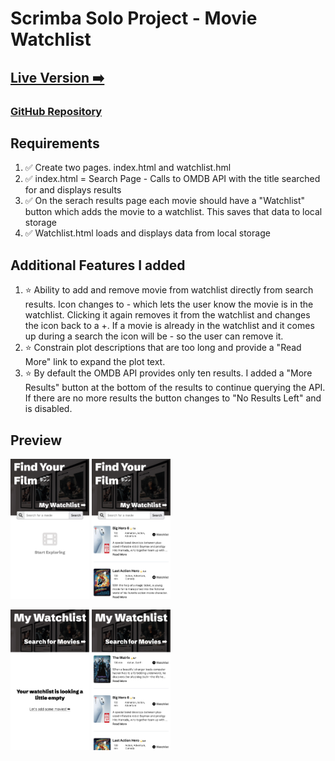# Scrimba Solo Project - Movie Watchlist

## [Live Version ➡️](https://rapidisimo.github.io/Movie-Watchlist/)
### [GitHub Repository](https://github.com/Rapidisimo/Movie-Watchlist)

## Requirements
1. ✅ Create two pages. index.html and watchlist.hml
2. ✅ index.html = Search Page - Calls to OMDB API with the title searched for and displays results
3. ✅ On the serach results page each movie should have a "Watchlist" button which adds the movie to a watchlist. This saves that data to local storage
4. ✅ Watchlist.html loads and displays data from local storage

## Additional Features I added
1. ⭐️ Ability to add and remove movie from watchlist directly from search results. Icon changes to - which lets the user know the movie is in the watchlist. Clicking it again removes it from the watchlist and changes the icon back to a +. If a movie is already in the watchlist and it comes up during a search the icon will be - so the user can remove it.
2. ⭐️ Constrain plot descriptions that are too long and provide a "Read More" link to expand the plot text.
3. ⭐️ By default the OMDB API provides only ten results. I added a "More Results" button at the bottom of the results to continue querying the API. If there are no more results the button changes to "No Results Left" and is disabled.


## Preview

<img  src="images/app-preview-1.png" width="25%" height="25%" alt="screenshot of search section"> <img  src="images/app-preview-2.png" width="25%" height="25%" alt="screenshot of search results"> 

<img  src="images/app-preview-3.png" width="25%" height="25%" alt="screenshot of watchlist page"> <img  src="images/app-preview-4.png" width="25%" height="25%" alt="screenshot of saved watchlist page">
